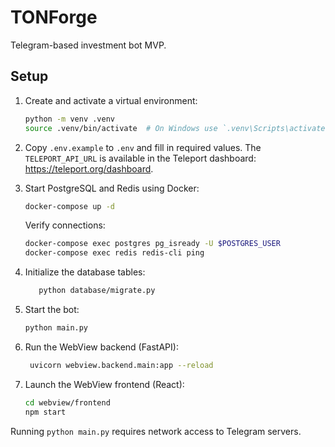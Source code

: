 # TONForge

Telegram-based investment bot MVP.

## Setup

1. Create and activate a virtual environment:

   ```bash
   python -m venv .venv
   source .venv/bin/activate  # On Windows use `.venv\Scripts\activate`
   ```

2. Copy `.env.example` to `.env` and fill in required values. The `TELEPORT_API_URL`
   is available in the Teleport dashboard: https://teleport.org/dashboard.
3. Start PostgreSQL and Redis using Docker:

   ```bash
   docker-compose up -d
   ```

   Verify connections:

   ```bash
   docker-compose exec postgres pg_isready -U $POSTGRES_USER
   docker-compose exec redis redis-cli ping
   ```

4. Initialize the database tables:

   ```bash
      python database/migrate.py

   ```
5. Start the bot:

   ```bash
   python main.py
   ```

6. Run the WebView backend (FastAPI):

   ```bash
    uvicorn webview.backend.main:app --reload
    ```

7. Launch the WebView frontend (React):

    ```bash
    cd webview/frontend
    npm start
    ```

Running `python main.py` requires network access to Telegram servers.

